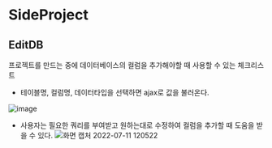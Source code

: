 # SideProject

## EditDB

프로젝트를 만드는 중에 데이터베이스의 컬럼을 추가해야할 때 사용할 수 있는 체크리스트 <br>
- 테이블명, 컬럼명, 데이터타입을 선택하면 ajax로 값을 불러온다.

![image](https://user-images.githubusercontent.com/99929191/178178054-6c8a18f0-6cde-4c1a-b220-e695c800e80a.png) <br>
- 사용자는 필요한 쿼리를 부여받고 원하는대로 수정하여 컬럼을 추가할 때 도움을 받을 수 있다.
![화면 캡처 2022-07-11 120522](https://user-images.githubusercontent.com/99929191/178181191-97b7a478-8004-4d0e-831a-bb27f00d4726.png)
